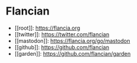 # Flancian

- [[root]]: https://flancia.org
- [[twitter]]: https://twitter.com/flancian
- [[mastodon]]: https://flancia.org/go/mastodon
- [[github]]: https://github.com/flancian
- [[garden]]: https://github.com/flancian/garden
